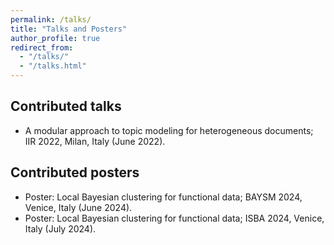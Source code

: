 ```yaml
---
permalink: /talks/
title: "Talks and Posters"
author_profile: true
redirect_from: 
  - "/talks/"
  - "/talks.html"
---
```


Contributed talks
------

* A modular approach to topic modeling for heterogeneous documents; IIR 2022, Milan, Italy (June 2022).

Contributed posters
------

* Poster: Local Bayesian clustering for functional data; BAYSM 2024, Venice, Italy (June 2024).
* Poster: Local Bayesian clustering for functional data; ISBA 2024, Venice, Italy (July 2024).
